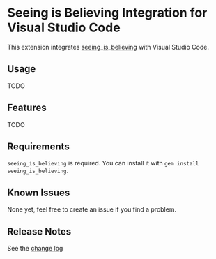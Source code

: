 # Seeing is Believing Integration for Visual Studio Code

This extension integrates [seeing_is_believing](https://github.com/JoshCheek/seeing_is_believing) with Visual Studio Code.


## Usage

TODO

## Features

TODO

## Requirements

`seeing_is_believing` is required. You can install it with `gem install seeing_is_believing`.

## Known Issues

None yet, feel free to create an issue if you find a problem.

## Release Notes

See the [change log](CHANGELOG.md)
